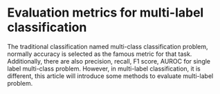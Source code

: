 # Evaluation metrics for multi-label classification

The traditional classification named multi-class classification problem, normally accuracy is selected as the famous metric for that task. Additionally, there are also precision, recall, F1 score, AUROC for single label multi-class problem. However, in multi-label classification, it is different, this article will introduce some methods to evaluate multi-label problem.


